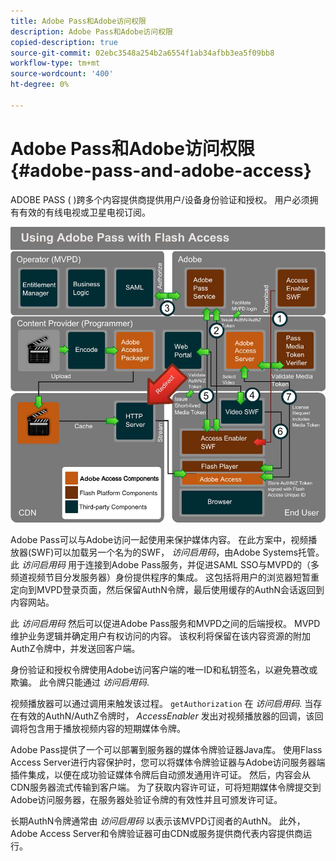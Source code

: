 ```yaml
---
title: Adobe Pass和Adobe访问权限
description: Adobe Pass和Adobe访问权限
copied-description: true
source-git-commit: 02ebc3548a254b2a6554f1ab34afbb3ea5f09bb8
workflow-type: tm+mt
source-wordcount: '400'
ht-degree: 0%

---
```


# Adobe Pass和Adobe访问权限 {#adobe-pass-and-adobe-access}

ADOBE PASS ( [](https://www.adobe.com/products/adobepass/))跨多个内容提供商提供用户/设备身份验证和授权。 用户必须拥有有效的有线电视或卫星电视订阅。

<!--<a id="fig_cln_bc2_44"></a>-->

![](assets/AdobePass_web.png)

Adobe Pass可以与Adobe访问一起使用来保护媒体内容。 在此方案中，视频播放器(SWF)可以加载另一个名为的SWF， *访问启用码*，由Adobe Systems托管。 此 *访问启用码* 用于连接到Adobe Pass服务，并促进SAML SSO与MVPD的（多频道视频节目分发服务器）身份提供程序的集成。 这包括将用户的浏览器短暂重定向到MVPD登录页面，然后保留AuthN令牌，最后使用缓存的AuthN会话返回到内容网站。

此 *访问启用码* 然后可以促进Adobe Pass服务和MVPD之间的后端授权。 MVPD维护业务逻辑并确定用户有权访问的内容。 该权利将保留在该内容资源的附加AuthZ令牌中，并发送回客户端。

身份验证和授权令牌使用Adobe访问客户端的唯一ID和私钥签名，以避免篡改或欺骗。 此令牌只能通过 *访问启用码*.

视频播放器可以通过调用来触发该过程。 `getAuthorization` 在 *访问启用码*. 当存在有效的AuthN/AuthZ令牌时， *AccessEnabler* 发出对视频播放器的回调，该回调将包含用于播放视频内容的短期媒体令牌。

Adobe Pass提供了一个可以部署到服务器的媒体令牌验证器Java库。 使用Flass Access Server进行内容保护时，您可以将媒体令牌验证器与Adobe访问服务器端插件集成，以便在成功验证媒体令牌后自动颁发通用许可证。 然后，内容会从CDN服务器流式传输到客户端。 为了获取内容许可证，可将短期媒体令牌提交到Adobe访问服务器，在服务器处验证令牌的有效性并且可颁发许可证。

长期AuthN令牌通常由 *访问启用码* 以表示该MVPD订阅者的AuthN。 此外，Adobe Access Server和令牌验证器可由CDN或服务提供商代表内容提供商运行。
